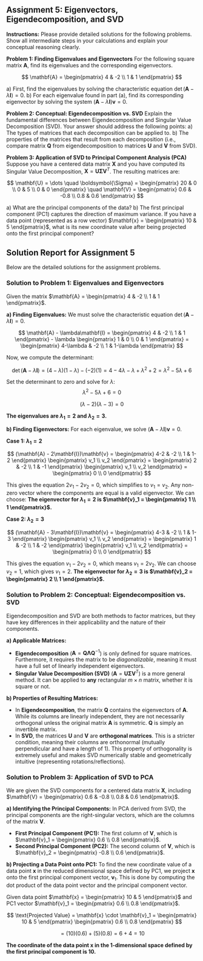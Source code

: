## Assignment 5: Eigenvectors, Eigendecomposition, and SVD

**Instructions:** Please provide detailed solutions for the following problems. Show all intermediate steps in your calculations and explain your conceptual reasoning clearly.

**Problem 1: Finding Eigenvalues and Eigenvectors**
For the following square matrix $\mathbf{A}$, find its eigenvalues and the corresponding eigenvectors.

$$
\mathbf{A} = \begin{pmatrix} 4 & -2 \\ 1 & 1 \end{pmatrix}
$$

a) First, find the eigenvalues by solving the characteristic equation $\det(\mathbf{A} - \lambda\mathbf{I}) = 0$.
b) For each eigenvalue found in part (a), find its corresponding eigenvector by solving the system $(\mathbf{A} - \lambda\mathbf{I})\mathbf{v} = 0$.


**Problem 2: Conceptual: Eigendecomposition vs. SVD**
Explain the fundamental differences between Eigendecomposition and Singular Value Decomposition (SVD). Your answer should address the following points:
a) The types of matrices that each decomposition can be applied to.
b) The properties of the matrices that result from each decomposition (i.e., compare matrix $\mathbf{Q}$ from eigendecomposition to matrices $\mathbf{U}$ and $\mathbf{V}$ from SVD).


**Problem 3: Application of SVD to Principal Component Analysis (PCA)**
Suppose you have a centered data matrix $\mathbf{X}$ and you have computed its Singular Value Decomposition, $\mathbf{X} = \mathbf{U}\boldsymbol{\Sigma}\mathbf{V}^T$. The resulting matrices are:

$$
\mathbf{U} = \dots \quad \boldsymbol{\Sigma} = \begin{pmatrix} 20 & 0 \\ 0 & 5 \\ 0 & 0 \end{pmatrix} \quad \mathbf{V} = \begin{pmatrix} 0.6 & -0.8 \\ 0.8 & 0.6 \end{pmatrix}
$$

a) What are the principal components of the data?
b) The first principal component (PC1) captures the direction of maximum variance. If you have a data point (represented as a row vector) $\mathbf{x} = \begin{pmatrix} 10 & 5 \end{pmatrix}$, what is its new coordinate value after being projected onto the first principal component?


## Solution Report for Assignment 5

Below are the detailed solutions for the assignment problems.

### **Solution to Problem 1: Eigenvalues and Eigenvectors**

Given the matrix $\mathbf{A} = \begin{pmatrix} 4 & -2 \\ 1 & 1 \end{pmatrix}$.

**a) Finding Eigenvalues:**
We must solve the characteristic equation $\det(\mathbf{A} - \lambda\mathbf{I}) = 0$.

$$
\mathbf{A} - \lambda\mathbf{I} = \begin{pmatrix} 4 & -2 \\ 1 & 1 \end{pmatrix} - \lambda \begin{pmatrix} 1 & 0 \\ 0 & 1 \end{pmatrix} = \begin{pmatrix} 4-\lambda & -2 \\ 1 & 1-\lambda \end{pmatrix}
$$

Now, we compute the determinant:

$$
\det(\mathbf{A} - \lambda\mathbf{I}) = (4-\lambda)(1-\lambda) - (-2)(1) = 4 - 4\lambda - \lambda + \lambda^2 + 2 = \lambda^2 - 5\lambda + 6
$$

Set the determinant to zero and solve for $\lambda$:
$$
\lambda^2 - 5\lambda + 6 = 0
$$

$$
(\lambda - 2)(\lambda - 3) = 0
$$

**The eigenvalues are $\lambda_1 = 2$ and $\lambda_2 = 3$.**


**b) Finding Eigenvectors:**
For each eigenvalue, we solve $(\mathbf{A} - \lambda\mathbf{I})\mathbf{v} = 0$.

**Case 1: $\lambda_1 = 2$**

$$
(\mathbf{A} - 2\mathbf{I})\mathbf{v} = \begin{pmatrix} 4-2 & -2 \\ 1 & 1-2 \end{pmatrix} \begin{pmatrix} v_1 \\ v_2 \end{pmatrix} = \begin{pmatrix} 2 & -2 \\ 1 & -1 \end{pmatrix} \begin{pmatrix} v_1 \\ v_2 \end{pmatrix} = \begin{pmatrix} 0 \\ 0 \end{pmatrix}
$$

This gives the equation $2v_1 - 2v_2 = 0$, which simplifies to $v_1 = v_2$. Any non-zero vector where the components are equal is a valid eigenvector. We can choose:
**The eigenvector for $\lambda_1 = 2$ is $\mathbf{v}_1 = \begin{pmatrix} 1 \\ 1 \end{pmatrix}$.**

**Case 2: $\lambda_2 = 3$**

$$
(\mathbf{A} - 3\mathbf{I})\mathbf{v} = \begin{pmatrix} 4-3 & -2 \\ 1 & 1-3 \end{pmatrix} \begin{pmatrix} v_1 \\ v_2 \end{pmatrix} = \begin{pmatrix} 1 & -2 \\ 1 & -2 \end{pmatrix} \begin{pmatrix} v_1 \\ v_2 \end{pmatrix} = \begin{pmatrix} 0 \\ 0 \end{pmatrix}
$$

This gives the equation $v_1 - 2v_2 = 0$, which means $v_1 = 2v_2$. We can choose $v_2 = 1$, which gives $v_1 = 2$.
**The eigenvector for $\lambda_2 = 3$ is $\mathbf{v}_2 = \begin{pmatrix} 2 \\ 1 \end{pmatrix}$.**



### **Solution to Problem 2: Conceptual: Eigendecomposition vs. SVD**

Eigendecomposition and SVD are both methods to factor matrices, but they have key differences in their applicability and the nature of their components.

**a) Applicable Matrices:**
* **Eigendecomposition** ($\mathbf{A} = \mathbf{Q}\mathbf{\Lambda}\mathbf{Q}^{-1}$) is only defined for square matrices. Furthermore, it requires the matrix to be *diagonalizable*, meaning it must have a full set of linearly independent eigenvectors.
* **Singular Value Decomposition (SVD)** ($\mathbf{A} = \mathbf{U}\boldsymbol{\Sigma}\mathbf{V}^T$) is a more general method. It can be applied to **any** rectangular $m \times n$ matrix, whether it is square or not.

**b) Properties of Resulting Matrices:**
* In **Eigendecomposition**, the matrix $\mathbf{Q}$ contains the eigenvectors of $\mathbf{A}$. While its columns are linearly independent, they are not necessarily orthogonal unless the original matrix $\mathbf{A}$ is symmetric. $\mathbf{Q}$ is simply an invertible matrix.
* In **SVD**, the matrices $\mathbf{U}$ and $\mathbf{V}$ are **orthogonal matrices**. This is a stricter condition, meaning their columns are orthonormal (mutually perpendicular and have a length of 1). This property of orthogonality is extremely useful and makes SVD numerically stable and geometrically intuitive (representing rotations/reflections).


### **Solution to Problem 3: Application of SVD to PCA**

We are given the SVD components for a centered data matrix $\mathbf{X}$, including $\mathbf{V} = \begin{pmatrix} 0.6 & -0.8 \\ 0.8 & 0.6 \end{pmatrix}$.

**a) Identifying the Principal Components:**
In PCA derived from SVD, the principal components are the right-singular vectors, which are the columns of the matrix $\mathbf{V}$.
* **First Principal Component (PC1):** The first column of $\mathbf{V}$, which is $\mathbf{v}_1 = \begin{pmatrix} 0.6 \\ 0.8 \end{pmatrix}$.
* **Second Principal Component (PC2):** The second column of $\mathbf{V}$, which is $\mathbf{v}_2 = \begin{pmatrix} -0.8 \\ 0.6 \end{pmatrix}$.

**b) Projecting a Data Point onto PC1:**
To find the new coordinate value of a data point $\mathbf{x}$ in the reduced dimensional space defined by PC1, we project $\mathbf{x}$ onto the first principal component vector, $\mathbf{v}_1$. This is done by computing the dot product of the data point vector and the principal component vector.

Given data point $\mathbf{x} = \begin{pmatrix} 10 & 5 \end{pmatrix}$ and PC1 vector $\mathbf{v}_1 = \begin{pmatrix} 0.6 \\ 0.8 \end{pmatrix}$.

$$
\text{Projected Value} = \mathbf{x} \cdot \mathbf{v}_1 = \begin{pmatrix} 10 & 5 \end{pmatrix} \begin{pmatrix} 0.6 \\ 0.8 \end{pmatrix}
$$

$$
= (10)(0.6) + (5)(0.8) = 6 + 4 = 10
$$

**The coordinate of the data point $\mathbf{x}$ in the 1-dimensional space defined by the first principal component is 10.**